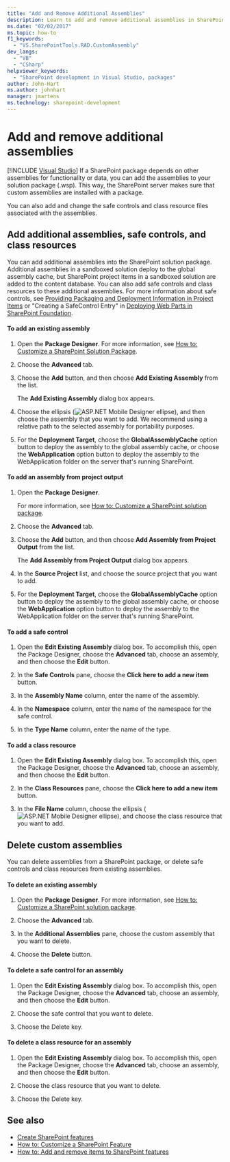```yaml
---
title: "Add and Remove Additional Assemblies"
description: Learn to add and remove additional assemblies in SharePoint solution packages. Also add or delete safe controls and class resources.
ms.date: "02/02/2017"
ms.topic: how-to
f1_keywords:
  - "VS.SharePointTools.RAD.CustomAssembly"
dev_langs:
  - "VB"
  - "CSharp"
helpviewer_keywords:
  - "SharePoint development in Visual Studio, packages"
author: John-Hart
ms.author: johnhart
manager: jmartens
ms.technology: sharepoint-development
---
```

# Add and remove additional assemblies

 [!INCLUDE [Visual Studio](~/includes/applies-to-version/vs-windows-only.md)]
  If a SharePoint package depends on other assemblies for functionality or data, you can add the assemblies to your solution package (.wsp). This way, the SharePoint server makes sure that custom assemblies are installed with a package.

 You can also add and change the safe controls and class resource files associated with the assemblies.

## Add additional assemblies, safe controls, and class resources
 You can add additional assemblies into the SharePoint solution package. Additional assemblies in a sandboxed solution deploy to the global assembly cache, but SharePoint project items in a sandboxed solution are added to the content database. You can also add safe controls and class resources to these additional assemblies. For more information about safe controls, see [Providing Packaging and Deployment Information in Project Items](../sharepoint/providing-packaging-and-deployment-information-in-project-items.md) or "Creating a SafeControl Entry" in [Deploying Web Parts in SharePoint Foundation](/previous-versions/office/developer/sharepoint-2010/cc768621(v=office.14)).

#### To add an existing assembly

1. Open the **Package Designer**. For more information, see [How to: Customize a SharePoint Solution Package](../sharepoint/how-to-customize-a-sharepoint-solution-package.md).

2. Choose the **Advanced** tab.

3. Choose the **Add** button, and then choose **Add Existing Assembly** from the list.

     The **Add Existing Assembly** dialog box appears.

4. Choose the ellipsis (![ASP.NET Mobile Designer ellipse](../sharepoint/media/mwellipsis.gif "ASP.NET Mobile Designer ellipse")), and then choose the assembly that you want to add. We recommend using a relative path to the selected assembly for portability purposes.

5. For the **Deployment Target**, choose the **GlobalAssemblyCache** option button to deploy the assembly to the global assembly cache, or choose the **WebApplication** option button to deploy the assembly to the WebApplication folder on the server that's running SharePoint.

#### To add an assembly from project output

1. Open the **Package Designer**.

     For more information, see [How to: Customize a SharePoint solution package](../sharepoint/how-to-customize-a-sharepoint-solution-package.md).

2. Choose the **Advanced** tab.

3. Choose the **Add** button, and then choose **Add Assembly from Project Output** from the list.

     The **Add Assembly from Project Output** dialog box appears.

4. In the **Source Project** list, and choose the source project that you want to add.

5. For the **Deployment Target**, choose the **GlobalAssemblyCache** option button to deploy the assembly to the global assembly cache, or choose the **WebApplication** option button to deploy the assembly to the WebApplication folder on the server that's running SharePoint.

#### To add a safe control

1. Open the **Edit Existing Assembly** dialog box. To accomplish this, open the Package Designer, choose the **Advanced** tab, choose an assembly, and then choose the **Edit** button.

2. In the **Safe Controls** pane, choose the **Click here to add a new item** button.

3. In the **Assembly Name** column, enter the name of the assembly.

4. In the **Namespace** column, enter the name of the namespace for the safe control.

5. In the **Type Name** column, enter the name of the type.

#### To add a class resource

1. Open the **Edit Existing Assembly** dialog box. To accomplish this, open the Package Designer, choose the **Advanced** tab, choose an assembly, and then choose the **Edit** button.

2. In the **Class Resources** pane, choose the **Click here to add a new item** button.

3. In the **File Name** column, choose the ellipsis (![ASP.NET Mobile Designer ellipse](../sharepoint/media/mwellipsis.gif "ASP.NET Mobile Designer ellipse")), and choose the class resource that you want to add.

## Delete custom assemblies
 You can delete assemblies from a SharePoint package, or delete safe controls and class resources from existing assemblies.

#### To delete an existing assembly

1. Open the **Package Designer**. For more information, see [How to: Customize a SharePoint solution package](../sharepoint/how-to-customize-a-sharepoint-solution-package.md).

2. Choose the **Advanced** tab.

3. In the **Additional Assemblies** pane, choose the custom assembly that you want to delete.

4. Choose the **Delete** button.

#### To delete a safe control for an assembly

1. Open the **Edit Existing Assembly** dialog box. To accomplish this, open the Package Designer, choose the **Advanced** tab, choose an assembly, and then choose the **Edit** button.

2. Choose the safe control that you want to delete.

3. Choose the Delete key.

#### To delete a class resource for an assembly

1. Open the **Edit Existing Assembly** dialog box. To accomplish this, open the Package Designer, choose the **Advanced** tab, choose an assembly, and then choose the **Edit** button.

2. Choose the class resource that you want to delete.

3. Choose the Delete key.

## See also
- [Create SharePoint features](../sharepoint/creating-sharepoint-features.md)
- [How to: Customize a SharePoint Feature](../sharepoint/how-to-customize-a-sharepoint-feature.md)
- [How to: Add and remove items to SharePoint features](../sharepoint/how-to-add-and-remove-items-to-sharepoint-features.md)
